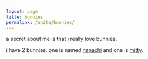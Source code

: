 ```yaml
---
layout: page
title: bunnies
permalink: /anita/bunnies/
--- 
```


a secret about me is that [i](..) really love bunnies. 

i have 2 bunnies. one is named [nanachi](/friends/nanachimitty) and one is [mitty](/friends/nanachimitty).

